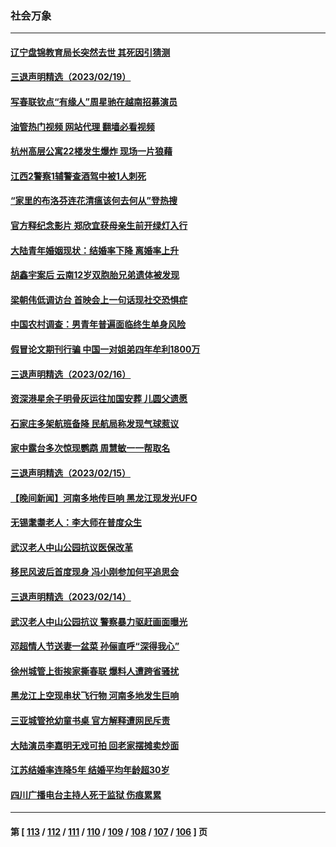 ### 社会万象
---
#### [辽宁盘锦教育局长突然去世 其死因引猜测](../../pages/ncid282/n13934515.md?02211645) 
#### [三退声明精选（2023/02/19）](../../pages/ncid282/n13933823.md?02211645) 
#### [写春联钦点“有缘人”周星驰在越南招募演员](../../pages/ncid282/n13933589.md?02211645) 
#### [油管热门视频 网站代理 翻墙必看视频](http://138.2.39.72:81/youtube.html?epic-marker?02211645)
#### [杭州高层公寓22楼发生爆炸 现场一片狼藉](../../pages/ncid282/n13933284.md?02211645) 
#### [江西2警察1辅警查酒驾中被1人刺死](../../pages/ncid282/n13933226.md?02211645) 
#### [“家里的布洛芬连花清瘟该何去何从”登热搜](../../pages/ncid282/n13932657.md?02211645) 
#### [官方释纪念影片 郑欣宜获母亲生前开绿灯入行](../../pages/ncid282/n13932304.md?02211645) 
#### [大陆青年婚姻现状：结婚率下降 离婚率上升](../../pages/ncid282/n13931966.md?02211645) 
#### [胡鑫宇案后 云南12岁双胞胎兄弟遗体被发现](../../pages/ncid282/n13932346.md?02211645) 
#### [梁朝伟低调访台 首映会上一句话现社交恐惧症](../../pages/ncid282/n13932272.md?02211645) 
#### [中国农村调查：男青年普遍面临终生单身风险](../../pages/ncid282/n13932287.md?02211645) 
#### [假冒论文期刊行骗 中国一对姐弟四年牟利1800万](../../pages/ncid282/n13932235.md?02211645) 
#### [三退声明精选（2023/02/16）](../../pages/ncid282/n13931637.md?02211645) 
#### [资深港星余子明骨灰运往加国安葬 儿圆父遗愿](../../pages/ncid282/n13931474.md?02211645) 
#### [石家庄多架航班备降 民航局称发现气球惹议](../../pages/ncid282/n13931142.md?02211645) 
#### [家中露台多次惊现鹦鹉 周慧敏一一帮取名](../../pages/ncid282/n13930602.md?02211645) 
#### [三退声明精选（2023/02/15）](../../pages/ncid282/n13930834.md?02211645) 
#### [【晚间新闻】河南多地传巨响 黑龙江现发光UFO](../../pages/ncid282/n13930289.md?02211645) 
#### [无锡耄耋老人：李大师在普度众生](../../pages/ncid282/n13930113.md?02211645) 
#### [武汉老人中山公园抗议医保改革](../../pages/ncid282/n13930042.md?02211645) 
#### [移民风波后首度现身 冯小刚参加何平追思会](../../pages/ncid282/n13929903.md?02211645) 
#### [三退声明精选（2023/02/14）](../../pages/ncid282/n13929994.md?02211645) 
#### [武汉老人中山公园抗议 警察暴力驱赶画面曝光](../../pages/ncid282/n13929963.md?02211645) 
#### [邓超情人节送妻一盆菜 孙俪直呼“深得我心”](../../pages/ncid282/n13929798.md?02211645) 
#### [徐州城管上街挨家撕春联 爆料人遭跨省骚扰](../../pages/ncid282/n13929810.md?02211645) 
#### [黑龙江上空现串状飞行物 河南多地发生巨响](../../pages/ncid282/n13929502.md?02211645) 
#### [三亚城管抢幼童书桌 官方解释遭网民斥责](../../pages/ncid282/n13929259.md?02211645) 
#### [大陆演员李嘉明无戏可拍 回老家摆摊卖炒面](../../pages/ncid282/n13929153.md?02211645) 
#### [江苏结婚率连降5年 结婚平均年龄超30岁](../../pages/ncid282/n13929152.md?02211645) 
#### [四川广播电台主持人死于监狱 伤痕累累](../../pages/ncid282/n13929027.md?02211645) 

---
#### 第 [ [113](./113.md?02211645) / [112](./112.md?02211645) / [111](./111.md?02211645) / [110](./110.md?02211645) / [109](./109.md?02211645) / [108](./108.md?02211645) / [107](./107.md?02211645) / [106](./106.md?02211645) ] 页
